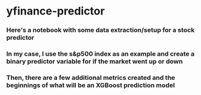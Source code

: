 # yfinance-predictor
### Here's a notebook with some data extraction/setup for a stock predictor
### In my case, I use the s&p500 index as an example and create a binary predictor variable for if the market went up or down
### Then, there are a few additional metrics created and the beginnings of what will be an XGBoost prediction model
